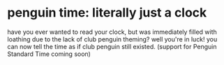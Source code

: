# penguin time: literally just a clock
have you ever wanted to read your clock, but was immediately filled with loathing due to the lack of club penguin theming? well you're in luck! you can now tell the time as if club penguin still existed. (support for Penguin Standard Time coming soon)
